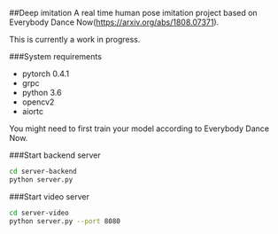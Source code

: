 ##Deep imitation
A real time human pose imitation project based on Everybody Dance Now(https://arxiv.org/abs/1808.07371).

This is currently a work in progress.

###System requirements
- pytorch 0.4.1
- grpc
- python 3.6
- opencv2
- aiortc

You might need to first train your model according to Everybody Dance Now.

###Start backend server
```bash
cd server-backend
python server.py
```

###Start video server
```bash
cd server-video
python server.py --port 8080
```
